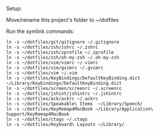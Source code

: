 Setup:

Move/rename this project's folder to ~/dotfiles

Run the symlink commands:

    ln -s ~/dotfiles/git/gitignore ~/.gitignore
    ln -s ~/dotfiles/zsh/zshrc ~/.zshrc
    ln -s ~/dotfiles/zsh/zprofile ~/.zprofile
    ln -s ~/dotfiles/zsh/oh-my-zsh ~/.oh-my-zsh
    ln -s ~/dotfiles/vim/vimrc ~/.vimrc
    ln -s ~/dotfiles/vim/gvimrc ~/.gvimrc
    ln -s ~/dotfiles/vim ~/.vim
    ln -s ~/dotfiles/KeyBindings/DefaultKeyBinding.dict ~/Library/Keybindings/DefaultKeyBinding.dict
    ln -s ~/dotfiles/screen/screenrc ~/.screenrc
    ln -s ~/dotfiles/jshint/jshintrc ~/.jshintrc
    ln -s ~/dotfiles/ack/ackrc ~/.ackrc
    ln -s ~/dotfiles/Speakable\ Items  ~/Library/Speech/
    ln -s ~/dotfiles/KeyRemap4MacBook ~/Library/Application\ Support/KeyRemap4MacBook
    ln -s ~/dotfiles/ctags ~/.ctags
    ln -s ~/dotfiles/Keyboard\ Layouts ~/Library/
